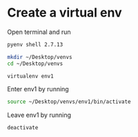 # Create a virtual env

Open terminal and run

```bash
pyenv shell 2.7.13

mkdir ~/Desktop/venvs
cd ~/Desktop/venvs

virtualenv env1
```

Enter env1 by running

```bash
source ~/Desktop/venvs/env1/bin/activate
```

Leave env1 by running

```bash
deactivate
```
